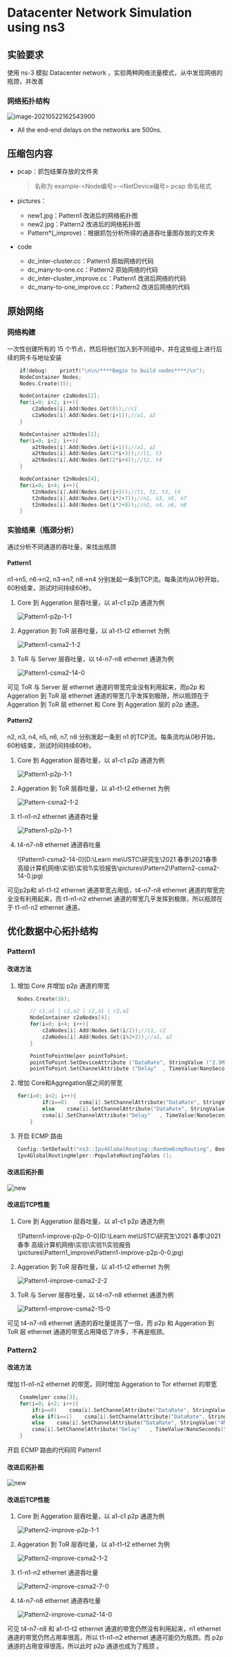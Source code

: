 # Datacenter Network Simulation using ns3

## 实验要求

使用 ns-3 模拟 Datacenter network ，实验两种网络流量模式，从中发现网络的瓶颈，并改善

### 网络拓扑结构

![image-20210522162543900](C:\Users\Indigo6\AppData\Roaming\Typora\typora-user-images\image-20210522162543900.png)

+ All the end-end delays on the networks are 500ns.

## 压缩包内容

+ pcap：抓包结果存放的文件夹

  > 名称为 example-<Node编号>-<NetDevice编号>.pcap 命名格式

+ pictures：

  + new1.jpg：Pattern1 改进后的网络拓扑图
  + new2.jpg：Pattern2 改进后的网络拓扑图
  + Pattern*(_improve)：根据抓包分析所得的通道吞吐量图存放的文件夹

+ code
  
  + dc_inter-cluster.cc：Pattern1 原始网络的代码
  + dc_many-to-one.cc：Pattern2 原始网络的代码
  + dc_inter-cluster_improve.cc：Pattern1 改进后网络的代码
  + dc_many-to-one_improve.cc：Pattern2 改进后网络的代码

## 原始网络
### 网络构建

一次性创建所有的 15 个节点，然后将他们加入到不同组中，并在这些组上进行后续的网卡与地址安装

```c++
    if(debug)    printf("\n\n/****Begin to build nodes****/\n");
    NodeContainer Nodes;
    Nodes.Create(15);   

    NodeContainer c2aNodes[2];
    for(i=0; i<2; i++){
        c2aNodes[i].Add(Nodes.Get(0));//c1
        c2aNodes[i].Add(Nodes.Get(i+1));//a1, a2
    }

    NodeContainer a2tNodes[2];
    for(i=0; i<2; i++){
        a2tNodes[i].Add(Nodes.Get(i+1));//a1, a2
        a2tNodes[i].Add(Nodes.Get(2*i+3));//t1, t3
        a2tNodes[i].Add(Nodes.Get(2*i+4));//t2, t4
    }

    NodeContainer t2nNodes[4];
    for(i=0; i<4; i++){
        t2nNodes[i].Add(Nodes.Get(i+3));//t1, t2, t3, t4
        t2nNodes[i].Add(Nodes.Get(i*2+7));//n1, n3, n5, n7
        t2nNodes[i].Add(Nodes.Get(i*2+8));//n2, n4, n6, n8
    }
```

### 实验结果（瓶颈分析）
通过分析不同通道的吞吐量，来找出瓶颈

#### Pattern1

n1->n5, n6->n2, n3->n7, n8->n4 分别发起一条到TCP流。每条流均从0秒开始，60秒结束，测试时间持续60秒。

1. Core 到 Aggeration 层吞吐量，以 a1-c1 p2p 通道为例

   ![Pattern1-p2p-1-1](.\pictures\Pattern1\Pattern1-p2p-0-0.jpg)

2. Aggeration 到 ToR 层吞吐量，以 a1-t1-t2 ethernet 为例

   ![Pattern1-csma2-1-2](pictures\Pattern1\Pattern1-csma2-1-1.jpg)

3. ToR 与 Server 层吞吐量，以 t4-n7-n8 ethernet 通道为例

   ![Pattern1-csma2-14-0](pictures\Pattern1\Pattern1-csma2-7-0.jpg)

可见 ToR 与 Server 层 ethernet 通道的带宽完全没有利用起来，而p2p 和 Aggeration 到 ToR 层 ethernet 通道的带宽几乎发挥到极限，所以瓶颈在于Aggeration 到 ToR 层 ethernet 和 Core 到 Aggeration 层的 p2p 通道。

#### Pattern2

n2, n3, n4, n5, n6, n7, n8 分别发起一条到 n1 的TCP流。每条流均从0秒开始，60秒结束，测试时间持续60秒。

1. Core 到 Aggeration 层吞吐量，以 a1-c1 p2p 通道为例

   ![Pattern1-p2p-1-1](pictures\Pattern2\Pattern2-p2p-0-0.jpg)

2. Aggeration 到 ToR 层吞吐量，以 a1-t1-t2 ethernet 为例

   ![Pattern-csma2-1-2](pictures\Pattern2\Pattern-csma2-1-1.jpg)

3. t1-n1-n2 ethernet 通道吞吐量

   ![Pattern1-p2p-1-1](pictures\Pattern2\Pattern2-csma2-7-0.jpg)

4. t4-n7-n8 ethernet 通道吞吐量

   ![Pattern1-csma2-14-0](D:\Learn me\USTC\研究生\2021 春季\2021春季 高级计算机网络\实验\实验1\实验报告\pictures\Pattern2\Pattern2-csma2-14-0.jpg)

可见p2p和 a1-t1-t2 ethernet 通道带宽占用低，t4-n7-n8 ethernet 通道的带宽完全没有利用起来，而 t1-n1-n2 ethernet 通道的带宽几乎发挥到极限，所以瓶颈在于 t1-n1-n2 ethernet 通道。

## 优化数据中心拓扑结构

### Pattern1

#### 改进方法

1. 增加 Core 并增加 p2p 通道的带宽

   ```c++
   Nodes.Create(16);   
   
       // c1,a1 | c1,a2 | c2,a1 | c2,a2
       NodeContainer c2aNodes[4];
       for(i=0; i<4; i++){
           c2aNodes[i].Add(Nodes.Get(i/2));//c1, c2
           c2aNodes[i].Add(Nodes.Get(i%2+2));//a1, a2
       }
   
       PointToPointHelper pointToPoint;
       pointToPoint.SetDeviceAttribute ("DataRate", StringValue ("2.5Mbps"));
       pointToPoint.SetChannelAttribute ("Delay"  , TimeValue(NanoSeconds(500)) );
   ```

2. 增加 Core和Aggregation层之间的带宽

   ```c++
   for(i=0; i<2; i++){
           if(i==0)    csma[i].SetChannelAttribute("DataRate", StringValue("2Mbps"));	// csma[0]: Aggeration to ToR
           else    csma[i].SetChannelAttribute("DataRate", StringValue("1Mbps"));	// csma[1]: ToR to Servers
           csma[i].SetChannelAttribute("Delay"   , TimeValue(NanoSeconds(500)) );
       }
   ```

3. 开启 ECMP 路由

   ```c++
   Config::SetDefault("ns3::Ipv4GlobalRouting::RandomEcmpRouting", BooleanValue(true));
   Ipv4GlobalRoutingHelper::PopulateRoutingTables ();
   ```

#### 改进后拓扑图

![new](pictures\new1.jpg)

#### 改进后TCP性能

1. Core 到 Aggeration 层吞吐量，以 a1-c1 p2p 通道为例

   ![Pattern1-improve-p2p-0-0](D:\Learn me\USTC\研究生\2021 春季\2021春季 高级计算机网络\实验\实验1\实验报告\pictures\Pattern1_improve\Pattern1-improve-p2p-0-0.jpg)

2. Aggeration 到 ToR 层吞吐量，以 a1-t1-t2 ethernet 为例

   ![Pattern1-improve-csma2-2-2](pictures\Pattern1_improve\Pattern1-improve-csma2-2-2.jpg)

3. ToR 与 Server 层吞吐量，以 t4-n7-n8 ethernet 通道为例

   ![Pattern1-improve-csma2-15-0](pictures\Pattern1_improve\Pattern1-improve-csma2-15-0.jpg)

可见 t4-n7-n8 ethernet 通道的吞吐量提高了一倍，而 p2p 和 Aggeration 到 ToR 层 ethernet 通道的带宽占用降低了许多，不再是瓶颈。

### Pattern2

#### 改进方法

增加 t1-n1-n2 ethernet 的带宽，同时增加 Aggeration to Tor ethernet 的带宽

```c++
    CsmaHelper csma[3]; 
    for(i=0; i<2; i++){
        if(i==0)    csma[i].SetChannelAttribute("DataRate", StringValue("2Mbps"));  // csma[0]: Aggeration to ToR
        else if(i==1)    csma[i].SetChannelAttribute("DataRate", StringValue("1Mbps"));	 // csma[1]: ToR to Servers
        else    csma[i].SetChannelAttribute("DataRate", StringValue("4Mbps"));  // csma[2]: ethernet for t1,n1,n2
        csma[i].SetChannelAttribute("Delay"   , TimeValue(NanoSeconds(500)) );
    }
```
开启 ECMP 路由的代码同 Pattern1

#### 改进后拓扑图

![new](pictures\new2.jpg)

#### 改进后TCP性能

1. Core 到 Aggeration 层吞吐量，以 a1-c1 p2p 通道为例

   ![Pattern2-improve-p2p-1-1](pictures\Pattern2_improve\Pattern2-improve-p2p-0-0.jpg)

2. Aggeration 到 ToR 层吞吐量，以 a1-t1-t2 ethernet 为例

   ![Pattern2-improve-csma2-1-2](pictures\Pattern2_improve\Pattern2-improve-csma2-1-1.jpg)

3. t1-n1-n2 ethernet 通道吞吐量

   ![Pattern2-improve-csma2-7-0](pictures\Pattern2_improve\Pattern2-improve-csma2-7-0.jpg)

4. t4-n7-n8 ethernet 通道吞吐量

   ![Pattern2-improve-csma2-14-0](pictures\Pattern2_improve\Pattern2-improve-csma2-14-0.jpg)

可见 t4-n7-n8 和 a1-t1-t2 ethernet 通道的带宽仍然没有利用起来，n1 ethernet 通道的带宽仍然占用率很高，所以 t1-n1-n2 ethernet 通道可能仍为瓶颈。而 p2p 通道的占用变得很高，所以此时 p2p 通道也成为了瓶颈 。

